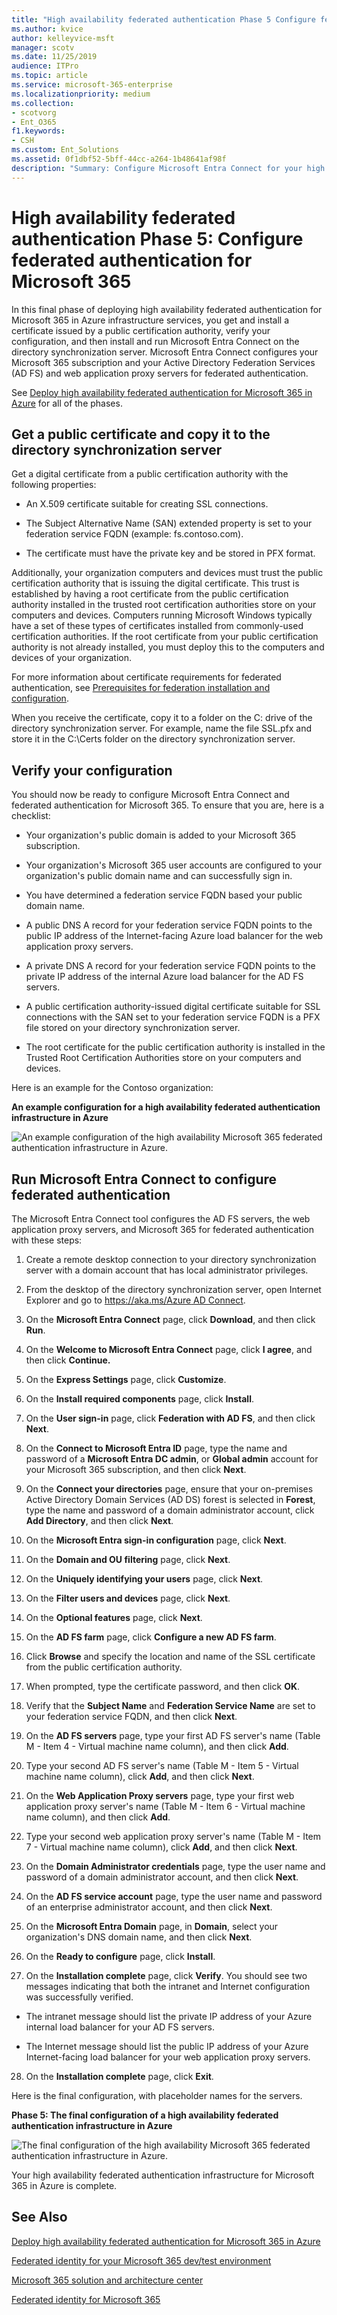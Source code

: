 ```yaml
---
title: "High availability federated authentication Phase 5 Configure federated authentication for Microsoft 365"
ms.author: kvice
author: kelleyvice-msft
manager: scotv
ms.date: 11/25/2019
audience: ITPro
ms.topic: article
ms.service: microsoft-365-enterprise
ms.localizationpriority: medium
ms.collection: 
- scotvorg
- Ent_O365
f1.keywords:
- CSH
ms.custom: Ent_Solutions
ms.assetid: 0f1dbf52-5bff-44cc-a264-1b48641af98f
description: "Summary: Configure Microsoft Entra Connect for your high availability federated authentication for Microsoft 365 in Microsoft Azure."
---
```


# High availability federated authentication Phase 5: Configure federated authentication for Microsoft 365

In this final phase of deploying high availability federated authentication for Microsoft 365 in Azure infrastructure services, you get and install a certificate issued by a public certification authority, verify your configuration, and then install and run Microsoft Entra Connect on the directory synchronization server. Microsoft Entra Connect configures your Microsoft 365 subscription and your Active Directory Federation Services (AD FS) and web application proxy servers for federated authentication.
  
See [Deploy high availability federated authentication for Microsoft 365 in Azure](deploy-high-availability-federated-authentication-for-microsoft-365-in-azure.md) for all of the phases.
  
## Get a public certificate and copy it to the directory synchronization server

Get a digital certificate from a public certification authority with the following properties:
  
- An X.509 certificate suitable for creating SSL connections.
    
- The Subject Alternative Name (SAN) extended property is set to your federation service FQDN (example: fs.contoso.com).
    
- The certificate must have the private key and be stored in PFX format.
    
Additionally, your organization computers and devices must trust the public certification authority that is issuing the digital certificate. This trust is established by having a root certificate from the public certification authority installed in the trusted root certification authorities store on your computers and devices. Computers running Microsoft Windows typically have a set of these types of certificates installed from commonly-used certification authorities. If the root certificate from your public certification authority is not already installed, you must deploy this to the computers and devices of your organization.
  
For more information about certificate requirements for federated authentication, see [Prerequisites for federation installation and configuration](/azure/active-directory/connect/active-directory-aadconnect-prerequisites#prerequisites-for-federation-installation-and-configuration).
  
When you receive the certificate, copy it to a folder on the C: drive of the directory synchronization server. For example, name the file SSL.pfx and store it in the C:\\Certs folder on the directory synchronization server.
  
## Verify your configuration

You should now be ready to configure Microsoft Entra Connect and federated authentication for Microsoft 365. To ensure that you are, here is a checklist:
  
- Your organization's public domain is added to your Microsoft 365 subscription.
    
- Your organization's Microsoft 365 user accounts are configured to your organization's public domain name and can successfully sign in.
    
- You have determined a federation service FQDN based your public domain name.
    
- A public DNS A record for your federation service FQDN points to the public IP address of the Internet-facing Azure load balancer for the web application proxy servers.
    
- A private DNS A record for your federation service FQDN points to the private IP address of the internal Azure load balancer for the AD FS servers.
    
- A public certification authority-issued digital certificate suitable for SSL connections with the SAN set to your federation service FQDN is a PFX file stored on your directory synchronization server.
    
- The root certificate for the public certification authority is installed in the Trusted Root Certification Authorities store on your computers and devices.
    
Here is an example for the Contoso organization:
  
**An example configuration for a high availability federated authentication infrastructure in Azure**

![An example configuration of the high availability Microsoft 365 federated authentication infrastructure in Azure.](../media/ac1a6a0d-0156-4407-9336-6e4cd6db8633.png)
  
<a name='run-azure-ad-connect-to-configure-federated-authentication'></a>

## Run Microsoft Entra Connect to configure federated authentication

The Microsoft Entra Connect tool configures the AD FS servers, the web application proxy servers, and Microsoft 365 for federated authentication with these steps:
  
1. Create a remote desktop connection to your directory synchronization server with a domain account that has local administrator privileges.
    
2. From the desktop of the directory synchronization server, open Internet Explorer and go to [https://aka.ms/Azure AD Connect](https://aka.ms/aadconnect).
    
3. On the **Microsoft Entra Connect** page, click **Download**, and then click **Run**.
    
4. On the **Welcome to Microsoft Entra Connect** page, click **I agree**, and then click **Continue.**
    
5. On the **Express Settings** page, click **Customize**.
    
6. On the **Install required components** page, click **Install**.
    
7. On the **User sign-in** page, click **Federation with AD FS**, and then click **Next**.
    
8. On the **Connect to Microsoft Entra ID** page, type the name and password of a **Microsoft Entra DC admin**, or **Global admin** account for your Microsoft 365 subscription, and then click **Next**.
    
9. On the **Connect your directories** page, ensure that your on-premises Active Directory Domain Services (AD DS) forest is selected in **Forest**, type the name and password of a domain administrator account, click **Add Directory**, and then click **Next**.
    
10. On the **Microsoft Entra sign-in configuration** page, click **Next**.
    
11. On the **Domain and OU filtering** page, click **Next**.
    
12. On the **Uniquely identifying your users** page, click **Next**.
    
13. On the **Filter users and devices** page, click **Next**.
    
14. On the **Optional features** page, click **Next**.
    
15. On the **AD FS farm** page, click **Configure a new AD FS farm**.
    
16. Click **Browse** and specify the location and name of the SSL certificate from the public certification authority.
    
17. When prompted, type the certificate password, and then click **OK**.
    
18. Verify that the **Subject Name** and **Federation Service Name** are set to your federation service FQDN, and then click **Next**.
    
19. On the **AD FS servers** page, type your first AD FS server's name (Table M - Item 4 - Virtual machine name column), and then click **Add**.
    
20. Type your second AD FS server's name (Table M - Item 5 - Virtual machine name column), click **Add**, and then click **Next**.
    
21. On the **Web Application Proxy servers** page, type your first web application proxy server's name (Table M - Item 6 - Virtual machine name column), and then click **Add**.
    
22. Type your second web application proxy server's name (Table M - Item 7 - Virtual machine name column), click **Add**, and then click **Next**.
    
23. On the **Domain Administrator credentials** page, type the user name and password of a domain administrator account, and then click **Next**.
    
24. On the **AD FS service account** page, type the user name and password of an enterprise administrator account, and then click **Next**.
    
25. On the **Microsoft Entra Domain** page, in **Domain**, select your organization's DNS domain name, and then click **Next**.
    
26. On the **Ready to configure** page, click **Install**.
    
27. On the **Installation complete** page, click **Verify**. You should see two messages indicating that both the intranet and Internet configuration was successfully verified.
    
  - The intranet message should list the private IP address of your Azure internal load balancer for your AD FS servers.
    
  - The Internet message should list the public IP address of your Azure Internet-facing load balancer for your web application proxy servers.
    
28. On the **Installation complete** page, click **Exit**.
    
Here is the final configuration, with placeholder names for the servers.
  
**Phase 5: The final configuration of a high availability federated authentication infrastructure in Azure**

![The final configuration of the high availability Microsoft 365 federated authentication infrastructure in Azure.](../media/c5da470a-f2aa-489a-a050-df09b4d641df.png)
  
Your high availability federated authentication infrastructure for Microsoft 365 in Azure is complete.
  
## See Also

[Deploy high availability federated authentication for Microsoft 365 in Azure](deploy-high-availability-federated-authentication-for-microsoft-365-in-azure.md)
  
[Federated identity for your Microsoft 365 dev/test environment](federated-identity-for-your-microsoft-365-dev-test-environment.md)
  
[Microsoft 365 solution and architecture center](../solutions/index.yml)

[Federated identity for Microsoft 365](https://support.office.com/article/Understanding-Office-365-identity-and-Azure-Active-Directory-06a189e7-5ec6-4af2-94bf-a22ea225a7a9#bk_federated)
